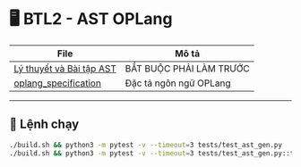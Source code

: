 # 🖥️ BTL2 - AST OPLang

| File | Mô tả |
|------|-------|
| [Lý thuyết và Bài tập AST](https://github.com/PPL-CS-HCMUT/BTL2-AST-CS) | BẮT BUỘC PHẢI LÀM TRƯỚC |
| [oplang_specification](oplang_specification.md) | Đặc tả ngôn ngữ OPLang |
---

## 🚀 Lệnh chạy

```bash
./build.sh && python3 -m pytest -v --timeout=3 tests/test_ast_gen.py
./build.sh && python3 -m pytest -v --timeout=3 tests/test_ast_gen.py::test_001
